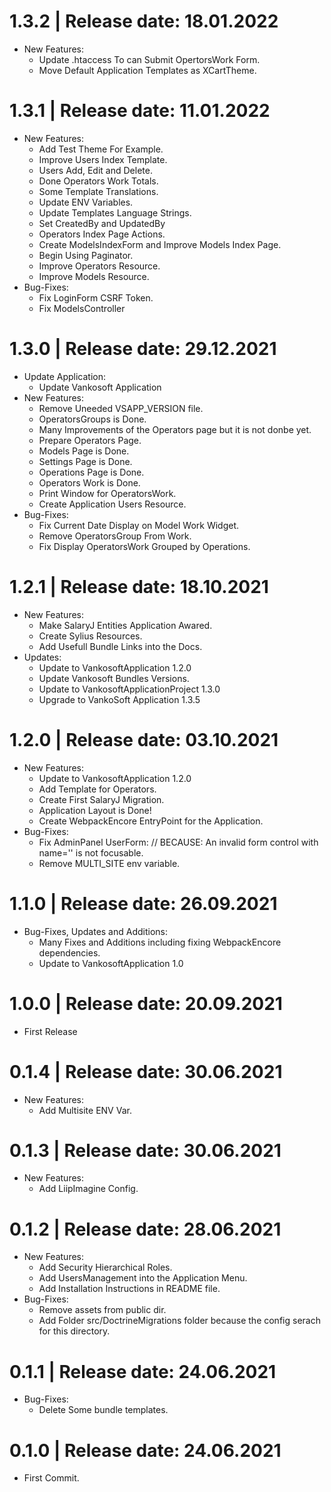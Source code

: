 1.3.2	|	Release date: **18.01.2022**
============================================
* New Features:
  - Update .htaccess To can Submit OpertorsWork Form.
  - Move Default Application Templates as XCartTheme.


1.3.1	|	Release date: **11.01.2022**
============================================
* New Features:
  - Add Test Theme For Example.
  - Improve Users Index Template.
  - Users Add, Edit and Delete.
  - Done Operators Work Totals.
  - Some Template Translations.
  - Update ENV Variables.
  - Update Templates Language Strings.
  - Set CreatedBy and UpdatedBy
  - Operators Index Page Actions.
  - Create ModelsIndexForm and Improve Models Index Page.
  - Begin Using Paginator.
  - Improve Operators Resource.
  - Improve Models Resource.
* Bug-Fixes:
  - Fix LoginForm CSRF Token.
  - Fix ModelsController


1.3.0	|	Release date: **29.12.2021**
============================================
* Update Application:
  - Update Vankosoft Application
* New Features:
  - Remove Uneeded VSAPP_VERSION file.
  - OperatorsGroups is Done.
  - Many Improvements of the Operators page but it is not donbe yet.
  - Prepare Operators Page.
  - Models Page is Done.
  - Settings Page is Done.
  - Operations Page is Done.
  - Operators Work is Done.
  - Print Window for OperatorsWork.
  - Create Application Users Resource.
* Bug-Fixes:
  - Fix Current Date Display on Model Work Widget.
  - Remove OperatorsGroup From Work.
  - Fix Display OperatorsWork Grouped by Operations.


1.2.1	|	Release date: **18.10.2021**
============================================
* New Features:
  - Make SalaryJ Entities Application Awared.
  - Create Sylius Resources.
  - Add Usefull Bundle Links into the Docs.
* Updates:
  - Update to VankosoftApplication 1.2.0
  - Update Vankosoft Bundles Versions.
  - Update to VankosoftApplicationProject 1.3.0
  - Upgrade to VankoSoft Application 1.3.5


1.2.0	|	Release date: **03.10.2021**
============================================
* New Features:
  - Update to VankosoftApplication 1.2.0
  - Add Template for Operators.
  - Create First SalaryJ Migration.
  - Application Layout is Done!
  - Create WebpackEncore EntryPoint for the Application.
* Bug-Fixes:
  - Fix AdminPanel UserForm: // BECAUSE: An invalid form control with name='' is not focusable.
  - Remove MULTI_SITE env variable.


1.1.0	|	Release date: **26.09.2021**
============================================
* Bug-Fixes, Updates and Additions:
  - Many Fixes and Additions including fixing WebpackEncore dependencies.
  - Update to VankosoftApplication 1.0


1.0.0	|	Release date: **20.09.2021**
============================================
* First Release


0.1.4	|	Release date: **30.06.2021**
============================================
* New Features:
  - Add Multisite ENV Var.


0.1.3	|	Release date: **30.06.2021**
============================================
* New Features:
  - Add LiipImagine Config.


0.1.2	|	Release date: **28.06.2021**
============================================
* New Features:
  - Add Security Hierarchical Roles.
  - Add UsersManagement into the Application Menu.
  - Add Installation Instructions in README file.
* Bug-Fixes:
  - Remove assets from public dir.
  - Add Folder src/DoctrineMigrations folder because the config serach for this directory.


0.1.1	|	Release date: **24.06.2021**
============================================
* Bug-Fixes:
  - Delete Some bundle templates.


0.1.0	|	Release date: **24.06.2021**
============================================
* First Commit.



